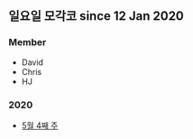 ## 일요일 모각코 since 12 Jan 2020

### Member
- David
- Chris
- HJ

### 2020
- [5월 4째 주](./2020/05_4th.md)
